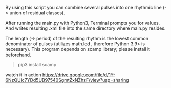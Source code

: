 By using this script you can combine several pulses into one rhythmic line (-> union of residual classes). 

After running the main.py with Python3, Terminal prompts you for values. 
And writes resulting .xml file into the same directory where main.py resides. 

The length (-> period) of the resulting rhythm is the lowest common denominator of pulses (utilizes math.lcd , therefore Python 3.9> is necessary). 
This program depends on scamp library; please install it beforehand.
> pip3 install scamp

watch it in action
https://drive.google.com/file/d/1Y-6NzQUic7YDd5UB97540SgmtZxNZhzF/view?usp=sharing


